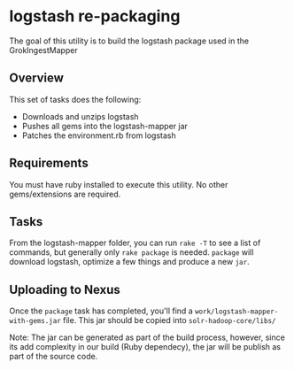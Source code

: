 # logstash re-packaging

The goal of this utility is to build the logstash package used in the GrokIngestMapper

## Overview

This set of tasks does the following:

* Downloads and unzips logstash
* Pushes all gems into the logstash-mapper jar
* Patches the environment.rb from logstash

## Requirements

You must have ruby installed to execute this utility. No other gems/extensions are required.

## Tasks

From the logstash-mapper folder, you can run `rake -T` to see a list of commands, but generally only `rake package` is needed.
`package` will download logstash, optimize a few things and produce a new `jar`.

## Uploading to Nexus
Once the `package` task has completed, you'll find a `work/logstash-mapper-with-gems.jar` file. This jar should be copied into `solr-hadoop-core/libs/`

Note: The jar can be generated as part of the build process, however, since its add complexity in our build (Ruby dependecy), the jar will be publish as part of the source code.